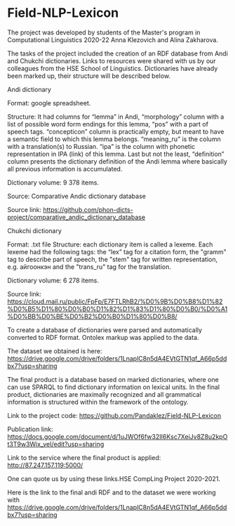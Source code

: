 # Field-NLP-Lexicon
The project was developed by students of the Master's program in Computational Linguistics 2020-22 Anna Klezovich and Alina Zakharova. 

The tasks of the project included the creation of an RDF database from Andi and Chukchi dictionaries. Links to resources were shared with us by our colleagues from the HSE School of Linguistics. Dictionaries have already been marked up, their structure will be described below. 

Andi dictionary

Format: google spreadsheet. 

Structure: It had columns for “lemma” in Andi, “morphology” column with a list of possible word form endings for this lemma, “pos” with a part of speech tags. “concepticon” column is practically empty, but meant to have a semantic field to which this lemma belongs. “meaning_ru” is the column with a translation(s) to Russian. “ipa” is the column with phonetic representation in IPA (link) of this lemma. Last but not the least, “definition” column presents the dictionary definition of the Andi lemma where basically all previous information is accumulated.

Dictionary volume: 9 378 items.

Source: Comparative Andic dictionary database

Source link: https://github.com/phon-dicts-project/comparative_andic_dictionary_database 

Chukchi dictionary

Format: .txt file
Structure: each dictionary item is called a lexeme. Each lexeme had the following tags: the “lex” tag for a citation form, the "gramm" tag to describe part of speech, the "stem" tag for written representation, e.g. айгоонкэн and the "trans_ru" tag for the translation.

Dictionary volume: 6 278 items.

Source link: https://cloud.mail.ru/public/FpFp/E7FTLRhB2/%D0%9B%D0%B8%D1%82%D0%B5%D1%80%D0%B0%D1%82%D1%83%D1%80%D0%B0/%D0%A1%D0%BB%D0%BE%D0%B2%D0%B0%D1%80%D0%B8/

To create a database of dictionaries were parsed and automatically converted to RDF format. Ontolex markup was applied to the data. 

The dataset we obtained is here: https://drive.google.com/drive/folders/1LnaplC8n5dA4EVtGTN1qf_A66p5ddbx7?usp=sharing

The final product is a database based on marked dictionaries, where one can use SPARQL to find dictionary information on lexical units. In the final product, dictionaries are maximally recognized and all grammatical information is structured within the framework of the ontology. 


Link to the project code: https://github.com/Pandaklez/Field-NLP-Lexicon

Publication link: https://docs.google.com/document/d/1uJWOf6fw32II6Ksc7XeiJv8Z8u2kpOt3T9w3Wix_veI/edit?usp=sharing

Link to the service where the final product is applied: http://87.247.157.119:5000/ 

One can quote us by using these links.HSE CompLing Project 2020-2021.

Here is the link to the final andi RDF and to the dataset we were working with
https://drive.google.com/drive/folders/1LnaplC8n5dA4EVtGTN1qf_A66p5ddbx7?usp=sharing
